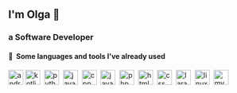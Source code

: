 ## I'm Olga 👋
### a Software Developer
<h4>  📌 &nbsp;Some languages and tools I've already used</h4>
<p align="left">
  <img margin-right="5px" src="https://cdn.jsdelivr.net/gh/devicons/devicon/icons/androidstudio/androidstudio-original.svg" alt="android studio" width="30" height="30"/> 
  <img src="https://cdn.jsdelivr.net/gh/devicons/devicon/icons/kotlin/kotlin-original.svg" alt="kotlin" width="30" height="30" />&nbsp;
  <img src="https://cdn.jsdelivr.net/gh/devicons/devicon/icons/python/python-original.svg" alt="python" width="30" height="30" />&nbsp;
  <img src="https://cdn.jsdelivr.net/gh/devicons/devicon/icons/java/java-original.svg" alt="java" width="30" height="30"/>&nbsp;
  <img src="https://cdn.jsdelivr.net/gh/devicons/devicon/icons/cplusplus/cplusplus-plain.svg" alt="cpp" width="30" height="30"/>&nbsp;
  <img src="https://cdn.jsdelivr.net/gh/devicons/devicon/icons/javascript/javascript-original.svg" alt="javascript" width="30" height="30"/>&nbsp;
  <img src="https://cdn.jsdelivr.net/gh/devicons/devicon/icons/php/php-plain.svg" alt="php" width="30" height="30"/>&nbsp;
  <img src="https://cdn.jsdelivr.net/gh/devicons/devicon/icons/html5/html5-plain.svg" alt="html" width="30" height="30"/>&nbsp;
  <img src="https://cdn.jsdelivr.net/gh/devicons/devicon/icons/css3/css3-plain.svg" alt="css" width="30" height="30"/>&nbsp;
  <img src="https://cdn.jsdelivr.net/gh/devicons/devicon/icons/laravel/laravel-plain.svg" alt="laravel" width="30" height="30"/>&nbsp;
  <img src="https://cdn.jsdelivr.net/gh/devicons/devicon/icons/linux/linux-original.svg" alt="linux" width="30" height="30"/>&nbsp;
  <img src="https://cdn.jsdelivr.net/gh/devicons/devicon/icons/mysql/mysql-original.svg" alt="mysql" width="30" height="30"/>&nbsp;
</p>
